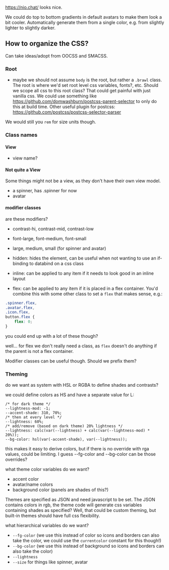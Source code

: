 https://nio.chat/ looks nice.

We could do top to bottom gradients in default avatars to make them look a bit cooler. Automatically generate them from a single color, e.g. from slightly lighter to slightly darker.

## How to organize the CSS?

Can take ideas/adopt from OOCSS and SMACSS.

### Root
 - maybe we should not assume `body` is the root, but rather a `.brawl` class. The root is where we'd set root level css variables, fonts?, etc. Should we scope all css to this root class? That could get painful with just vanilla css. We could use something like https://github.com/domwashburn/postcss-parent-selector to only do this at build time. Other useful plugin for postcss: https://github.com/postcss/postcss-selector-parser

We would still you `rem` for size units though.

### Class names

#### View
 - view name? 

#### Not quite a View

Some things might not be a view, as they don't have their own view model.

 - a spinner,  has .spinner for now
 - avatar

#### modifier classes

are these modifiers?
 - contrast-hi, contrast-mid, contrast-low
 - font-large, font-medium, font-small

 - large, medium, small (for spinner and avatar)
 - hidden: hides the element, can be useful when not wanting to use an if-binding to databind on a css class
 - inline: can be applied to any item if it needs to look good in an inline layout
 - flex: can be applied to any item if it is placed in a flex container. You'd combine this with some other class to set a `flex` that makes sense, e.g.:
```css
.spinner.flex,
.avatar.flex,
.icon.flex,
button.flex {
    flex: 0;
}
```
you could end up with a lot of these though?

well... for flex we don't really need a class, as `flex` doesn't do anything if the parent is not a flex container.

Modifier classes can be useful though. Should we prefix them?

### Theming

do we want as system with HSL or RGBA to define shades and contrasts?

we could define colors as HS and have a separate value for L:

```
/* for dark theme */
--lightness-mod: -1;
--accent-shade: 310, 70%;
/* then at every level */
--lightness: 60%;
/* add/remove (based on dark theme) 20% lightness */
--lightness: calc(var(--lightness) + calc(var(--lightness-mod) * 20%));
--bg-color: hsl(var(-accent-shade), var(--lightness));
```

this makes it easy to derive colors, but if there is no override with rga values, could be limiting.
I guess --fg-color and --bg-color can be those overrides?

what theme color variables do we want?

 - accent color
 - avatar/name colors
 - background color (panels are shades of this?)

Themes are specified as JSON and need javascript to be set. The JSON contains colors in rgb, the theme code will generate css variables containing shades as specified? Well, that could be custom theming, but built-in themes should have full css flexibility.

what hierarchical variables do we want?

 - `--fg-color` (we use this instead of color so icons and borders can also take the color, we could use the `currentcolor` constant for this though!)
 - `--bg-color` (we use this instead of background so icons and borders can also take the color)
 - `--lightness`
 - `--size` for things like spinner, avatar
